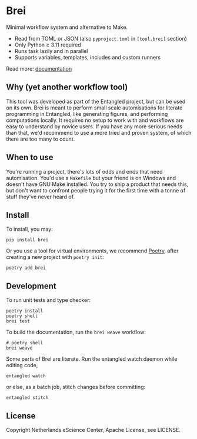 # Brei
Minimal workflow system and alternative to Make.

- Read from TOML or JSON (also `pyproject.toml` in `[tool.brei]` section)
- Only Python &ge; 3.11 required
- Runs task lazily and in parallel
- Supports variables, templates, includes and custom runners

Read more: [documentation](docs/index.md)

## Why (yet another workflow tool)
This tool was developed as part of the Entangled project, but can be used on its own. Brei is meant to perform small scale automisations for literate programming in Entangled, like generating figures, and performing computations locally. It requires no setup to work with and workflows are easy to understand by novice users. If you have any more serious needs than that, we'd recommend to use a more tried and proven system, of which there are too many to count.

## When to use
You're running a project, there's lots of odds and ends that need automisation. You'd use a `Makefile` but your friend is on Windows and doesn't have GNU Make installed. You try to ship a product that needs this, but don't want to confront people trying it for the first time with a tonne of stuff they've never heard of.

## Install
To install, you may:

```
pip install brei
```

Or you use a tool for virtual environments, we recommend [Poetry](https://python-poetry.org/), after creating a new project with `poetry init`:

```
poetry add brei
```

## Development
To run unit tests and type checker:

```
poetry install
poetry shell
brei test
```

To build the documentation, run the `brei weave` workflow:

```
# poetry shell
brei weave
```

Some parts of Brei are literate. Run the entangled watch daemon while editing code,

```
entangled watch
```

or else, as a batch job, stitch changes before committing:

```
entangled stitch
```

## License
Copyright Netherlands eScience Center, Apache License, see LICENSE.
